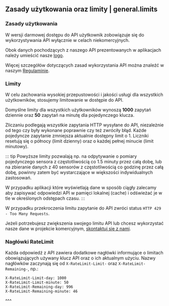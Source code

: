 ## Zasady użytkowania oraz limity | general.limits

### Zasady użytkowania

W wersji darmowej dostępu do API użytkownik zobowiązuje się do wykorzystywania API wyłącznie w celach niekomercyjnych.

Obok danych pochodzących z naszego API prezentowanych w aplikacjach należy umieścić nasze [logo](https://airly.eu/wp-content/themes/draftweb/images/presskit/big/logo1.jpg).

Więcej szczegółów dotyczących zasad wykorzystania API można znaleźć w naszym [Regulaminie](https://airly.eu/docs/tos-pl.pdf).

### Limity

W celu zachowania wysokiej przepustowości i jakości usługi dla wszystkich użytkowników, stosujemy limitowanie w dostępie do API.

Domyślne limity dla wszystkich użytkowników wynoszą **1000** zapytań dziennie oraz **50** zapytań na minutę dla pojedynczego klucza.

Zliczaniu podlegają wszystkie zapytania HTTP wysyłane do API, niezależnie od tego czy były wykonane poprawnie czy też zwróciły błąd. Każde pojedyncze zapytanie zmniejsza aktualnie dostępny limit o 1. Liczniki resetują się o północy (limit dzienny) oraz o każdej pełnej minucie (limit minutowy).

::: tip
Powyższe limity pozwalają np. na odpytywanie o pomiary pojedynczego sensora z częstotliwością co 1.5 minuty przez całą dobę, lub na zbieranie danych z 40 sensorów z częstotliwością co godzinę przez całą dobę, powinny zatem być wystarczające w większości indywidualnych zastosowań.

W przypadku aplikacji które wyświetlają dane w sposób ciągły zalecamy aby zapisywać odpowiedzi API w pamięci lokalnej (cache) i odświeżać je w tle w określonych odstępach czasu.
:::

W przypadku przekroczenia limitu zapytanie do API zwróci status `HTTP 429 - Too Many Requests`.

Jeżeli potrzebujesz zwiększenia swojego limitu API lub chcesz wykorzystać nasze dane w projekcie komercyjnym, [skontaktuj się z nami](https://airly.eu/pl/contact/).

### Nagłówki RateLimit

Każda odpowiedź z API zawiera dodatkowe nagłówki informujące o limitach obowiązujących używany klucz API oraz o ich aktualnym użyciu. Nazwy nagłówków zaczynają się od `X-RateLimit-Limit-` oraz `X-RateLimit-Remaining-`, np.:
```
X-RateLimit-Limit-day: 1000
X-RateLimit-Limit-minute: 50
X-RateLimit-Remaining-day: 996
X-RateLimit-Remaining-minute: 46
```

^^^
